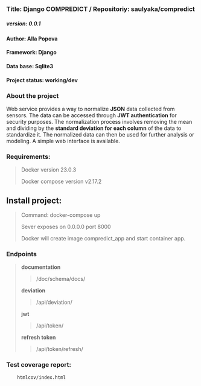 ### **Title: Django COMPREDICT** / Repositoriy: saulyaka/compredict
##### **version:** 0.0.1
#### **Author:** Alla Popova
#### **Framework:** Django
#### **Data base:** Sqlite3
#### **Project status:** working/dev
### **About the project**
Web service provides a way to normalize **JSON** data collected from sensors. The data can be accessed through **JWT authentication** for security purposes. The normalization process involves removing the mean and dividing by the **standard deviation for each column** of the data to standardize it. The normalized data can then be used for further analysis or modeling. A simple web interface is available.
### **Requirements:**
> Docker version 23.0.3
>
> Docker compose version v2.17.2
## **Install project:**
> Command: docker-compose up
>
> Sever exposes on 0.0.0.0 port 8000
>
> Docker will create image compredict_app and start container app.
### **Endpoints**
> **documentation**
>> /doc/schema/docs/
>
> **deviation**
>> /api/deviation/
>
> **jwt**
>> /api/token/
>
> **refresh token**
>> /api/token/refresh/
### **Test coverage report:**
        htmlcov/index.html